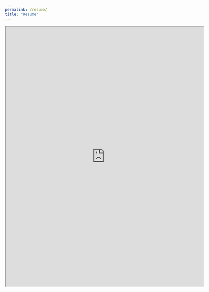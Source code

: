 ```yaml
---
permalink: /resume/
title: "Resume"
---
```


<iframe src="https://drive.google.com/file/d/1s4eDKJzkrAAke6DrqH-kun0snGnplyG7/preview" width="640" height="840" allow="autoplay"></iframe>
